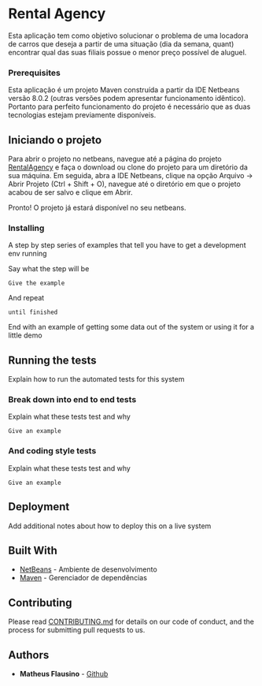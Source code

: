 # Rental Agency

Esta aplicação tem como objetivo solucionar o problema de uma locadora de carros que deseja 
a partir de uma situação (dia da semana, quant) encontrar qual das suas filiais possue o menor preço possível de aluguel. 

### Prerequisites

Esta aplicação é um projeto Maven construída a partir da IDE Netbeans versão 8.0.2 (outras versões podem apresentar funcionamento idêntico).
Portanto para perfeito funcionamento do projeto é necessário que as duas tecnologias estejam previamente disponíveis.

## Iniciando o projeto

Para abrir o projeto no netbeans, navegue até a página do projeto [RentalAgency](https://github.com/MatheusdeAndradeFlausino/RentalAgency)
e faça o download ou clone do projeto para um diretório da sua máquina. Em seguida, 
abra a IDE Netbeans, clique na opção Arquivo -> Abrir Projeto (Ctrl + Shift + O), navegue até o diretório
em que o projeto acabou de ser salvo e clique em Abrir.

Pronto! O projeto já estará disponível no seu netbeans.

### Installing

A step by step series of examples that tell you have to get a development env running

Say what the step will be

```
Give the example
```

And repeat

```
until finished
```

End with an example of getting some data out of the system or using it for a little demo

## Running the tests

Explain how to run the automated tests for this system

### Break down into end to end tests

Explain what these tests test and why

```
Give an example
```

### And coding style tests

Explain what these tests test and why

```
Give an example
```

## Deployment

Add additional notes about how to deploy this on a live system

## Built With

* [NetBeans](https://netbeans.org/) - Ambiente de desenvolvimento
* [Maven](https://maven.apache.org/) - Gerenciador de dependências

## Contributing

Please read [CONTRIBUTING.md](https://gist.github.com/PurpleBooth/b24679402957c63ec426) for details on our code of conduct, and the process for submitting pull requests to us.

## Authors

* **Matheus Flausino** - [Github](https://github.com/matheusdeandradeflausino)